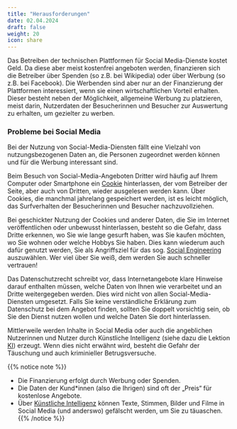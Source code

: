 ```yaml
---
title: "Herausforderungen"
date: 02.04.2024
draft: false
weight: 20
icon: share
---
```

Das Betreiben der technischen Plattformen für Social Media-Dienste kostet Geld. Da diese aber meist kostenfrei angeboten werden, finanzieren sich die Betreiber über Spenden (so z.B. bei Wikipedia) oder über Werbung (so z.B. bei Facebook). Die Werbenden sind aber nur an der Finanzierung der Plattformen interessiert, wenn sie einen wirtschaftlichen Vorteil erhalten. Dieser besteht neben der Möglichkeit, allgemeine Werbung zu platzieren, meist darin, Nutzerdaten der Besucherinnen und Besucher zur Auswertung zu erhalten, um gezielter zu werben.

### Probleme bei Social Media

Bei der Nutzung von Social-Media-Diensten fällt eine Vielzahl von nutzungsbezogenen Daten an, die Personen zugeordnet werden können und für die Werbung interessant sind.

Beim Besuch von Social-Media-Angeboten Dritter wird häufig auf Ihrem Computer oder Smartphone ein [Cookie](/04-lektion-internet/04-Technische-Webinhalte) hinterlassen, der vom Betreiber der Seite, aber auch von Dritten, wieder ausgelesen werden kann. Über Cookies, die manchmal jahrelang gespeichert werden, ist es leicht möglich, das Surfverhalten der Besucherinnen und Besucher nachzuvollziehen.

Bei geschickter Nutzung der Cookies und anderer Daten, die Sie im Internet veröffentlichen oder unbewusst hinterlassen, besteht so die Gefahr, dass Dritte erkennen, wo Sie wie lange gesurft haben, was Sie kaufen möchten, wo Sie wohnen oder welche Hobbys Sie haben. Dies kann wiederum auch dafür genutzt werden, Sie als Angriffsziel für das sog. [Social Engineering](/03-lektion-passwoerter/02-Gefahren#social-engineering) auszuwählen. Wer viel über Sie weiß, dem werden Sie auch schneller vertrauen!

Das Datenschutzrecht schreibt vor, dass Internetangebote klare Hinweise darauf enthalten müssen, welche Daten von Ihnen wie verarbeitet und an Dritte weitergegeben werden. Dies wird nicht von allen Social-Media-Diensten umgesetzt. Falls Sie keine verständliche Erklärung zum Datenschutz bei dem Angebot finden, sollten Sie doppelt vorsichtig sein, ob Sie den Dienst nutzen wollen und welche Daten Sie dort hinterlassen.

Mittlerweile werden Inhalte in Social Media oder auch die angeblichen Nutzerinnen und Nutzer durch Künstliche Intelligenz (siehe dazu die Lektion [KI](/10-lektion-kuenstliche-intelligenz)) erzeugt. Wenn dies nicht erwähnt wird, besteht die Gefahr der Täuschung und auch kriminieller Betrugsversuche.

{{% notice note %}}
- Die Finanzierung erfolgt durch Werbung oder Spenden.
- Die Daten der Kund*innen (also die Ihrigen) sind oft der „Preis“ für kostenlose Angebote.
- Über [Künstliche Intelligenz](10-lektion-kuenstliche-intelligenz) können Texte, Stimmen, Bilder und Filme in Social Media (und anderswo) gefälscht werden, um Sie zu täuaschen.
{{% /notice %}}
